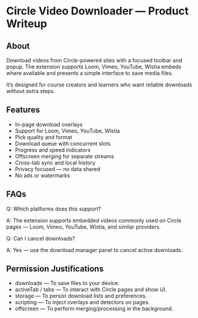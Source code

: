 # Circle Video Downloader — Product Writeup

## About
Download videos from Circle-powered sites with a focused toolbar and popup. The extension supports Loom, Vimeo, YouTube, Wistia embeds where available and presents a simple interface to save media files.

It’s designed for course creators and learners who want reliable downloads without extra steps.

## Features

- In-page download overlays
- Support for Loom, Vimeo, YouTube, Wistia
- Pick quality and format
- Download queue with concurrent slots
- Progress and speed indicators
- Offscreen merging for separate streams
- Cross-tab sync and local history
- Privacy focused — no data shared
- No ads or watermarks

## FAQs

Q: Which platforms does this support?

A: The extension supports embedded videos commonly used on Circle pages — Loom, Vimeo, YouTube, Wistia, and similar providers.

Q: Can I cancel downloads?

A: Yes — use the download manager panel to cancel active downloads.

## Permission Justifications

- downloads — To save files to your device.
- activeTab / tabs — To interact with Circle pages and show UI.
- storage — To persist download lists and preferences.
- scripting — To inject overlays and detectors on pages.
- offscreen — To perform merging/processing in the background.
